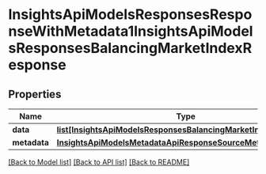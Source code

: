 # InsightsApiModelsResponsesResponseWithMetadata1InsightsApiModelsResponsesBalancingMarketIndexResponse

## Properties
Name | Type | Description | Notes
------------ | ------------- | ------------- | -------------
**data** | [**list[InsightsApiModelsResponsesBalancingMarketIndexResponse]**](InsightsApiModelsResponsesBalancingMarketIndexResponse.md) |  | [optional] 
**metadata** | [**InsightsApiModelsMetadataApiResponseSourceMetadata**](InsightsApiModelsMetadataApiResponseSourceMetadata.md) |  | [optional] 

[[Back to Model list]](../README.md#documentation-for-models) [[Back to API list]](../README.md#documentation-for-api-endpoints) [[Back to README]](../README.md)

